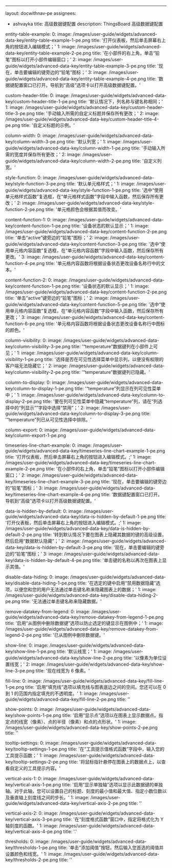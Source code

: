 ---
layout: docwithnav-pe
assignees:
- ashvayka
title: 高级数据键配置
description: ThingsBoard 高级数据键配置

entity-table-example:
    0:
        image: /images/user-guide/widgets/advanced-data-key/entity-table-example-1-pe.png
        title: '打开仪表板，然后单击屏幕右上角的按钮进入编辑模式；'
    1:
        image: /images/user-guide/widgets/advanced-data-key/entity-table-example-2-pe.png
        title: '在小部件的右上角，单击“铅笔”图标以打开小部件编辑窗口；'
    2:
        image: /images/user-guide/widgets/advanced-data-key/entity-table-example-3-pe.png
        title: '现在，单击要编辑的键旁边的“铅笔”图标；'
    3:
        image: /images/user-guide/widgets/advanced-data-key/entity-table-example-4-pe.png
        title: '数据键配置窗口已打开。导航到“高级”选项卡以打开高级数据键配置。'

custom-header-title:
    0:
        image: /images/user-guide/widgets/advanced-data-key/custom-header-title-1-pe.png
        title: '默认情况下，列名称与键名称相同；'
    1:
        image: /images/user-guide/widgets/advanced-data-key/custom-header-title-3-pe.png
        title: '手动输入所需的自定义标题并保存所有更改；'
    2:
        image: /images/user-guide/widgets/advanced-data-key/custom-header-title-4-pe.png
        title: '自定义标题的示例。'

column-width:
    0:
        image: /images/user-guide/widgets/advanced-data-key/column-width-3-pe.png
        title: '默认列宽；'
    1:
        image: /images/user-guide/widgets/advanced-data-key/column-width-1-pe.png
        title: '手动输入所需的宽度并保存所有更改；'
    2:
        image: /images/user-guide/widgets/advanced-data-key/column-width-2-pe.png
        title: '自定义列宽。'

style-function:
    0:
        image: /images/user-guide/widgets/advanced-data-key/style-function-3-pe.png
        title: '默认单元格样式；'
    1:
        image: /images/user-guide/widgets/advanced-data-key/style-function-1-pe.png
        title: '选中“使用单元格样式函数”复选框，在“单元格样式函数”字段中输入函数，然后保存所有更改；'
    2:
        image: /images/user-guide/widgets/advanced-data-key/style-function-2-pe.png
        title: '单元格颜色会根据其值而改变。'

content-function-1:
    0:
        image: /images/user-guide/widgets/advanced-data-key/content-function-1-pe.png
        title: '设备状态的默认显示；'
    1:
        image: /images/user-guide/widgets/advanced-data-key/content-function-2-pe.png
        title: '单击“active”键旁边的“铅笔”图标；'
    2:
        image: /images/user-guide/widgets/advanced-data-key/content-function-3-pe.png
        title: '选中“使用单元格内容函数”复选框，在“单元格内容函数”字段中输入函数，然后保存所有更改。'
    3:
        image: /images/user-guide/widgets/advanced-data-key/content-function-4-pe.png
        title: '单元格内容函数将根据设备状态更改设备名称行中的文本。'

content-function-2:
    0:
        image: /images/user-guide/widgets/advanced-data-key/content-function-1-pe.png
        title: '设备状态的默认显示；'
    1:
        image: /images/user-guide/widgets/advanced-data-key/content-function-2-pe.png
        title: '单击“active”键旁边的“铅笔”图标；'
    2:
        image: /images/user-guide/widgets/advanced-data-key/content-function-5-pe.png
        title: '选中“使用单元格内容函数”复选框，在“单元格内容函数”字段中输入函数，然后保存所有更改；'
    3:
        image: /images/user-guide/widgets/advanced-data-key/content-function-6-pe.png
        title: '单元格内容函数将根据设备状态更改设备名称行中图标的颜色。'

column-visibility:
    0:
        image: /images/user-guide/widgets/advanced-data-key/column-visibility-3-pe.png
        title: '“temperature”数据键列在小部件上可见；'
    1:
        image: /images/user-guide/widgets/advanced-data-key/column-visibility-1-pe.png
        title: '选择是否在可见性选择菜单中显示列，以便没有权限的客户端无法隐藏它；'
    2:
        image: /images/user-guide/widgets/advanced-data-key/column-visibility-2-pe.png
        title: '“temperature”数据键列已隐藏。'

column-to-display:
    0:
        image: /images/user-guide/widgets/advanced-data-key/column-to-display-1-pe.png
        title: '“temperature”列显示在列可见性菜单中；'
    1:
        image: /images/user-guide/widgets/advanced-data-key/column-to-display-2-pe.png
        title: '要在列可见性菜单中隐藏“temperature”列，请在“列选择中的“列显示””字段中选择“禁用”；'
    2:
        image: /images/user-guide/widgets/advanced-data-key/column-to-display-3-pe.png
        title: '“temperature”列已从可见性选择中排除。'

column-export:
    0:
        image: /images/user-guide/widgets/advanced-data-key/column-export-1-pe.png

timeseries-line-chart-example:
    0:
        image: /images/user-guide/widgets/advanced-data-key/timeseries-line-chart-example-1-pe.png
        title: '打开仪表板，然后单击屏幕右上角的按钮进入编辑模式。;'
    1:
        image: /images/user-guide/widgets/advanced-data-key/timeseries-line-chart-example-2-pe.png
        title: '在小部件的右上角，单击“铅笔”图标以打开小部件编辑窗口；'
    2:
        image: /images/user-guide/widgets/advanced-data-key/timeseries-line-chart-example-3-pe.png
        title: '现在，单击要编辑的键旁边的“铅笔”图标；'
    3:
        image: /images/user-guide/widgets/advanced-data-key/timeseries-line-chart-example-4-pe.png
        title: '数据键配置窗口已打开。导航到“高级”选项卡以打开高级数据键配置。'

data-is-hidden-by-default:
    0:
        image: /images/user-guide/widgets/advanced-data-key/data-is-hidden-by-default-1-pe.png
        title: '打开仪表板，然后单击屏幕右上角的按钮进入编辑模式。;'
    1:
        image: /images/user-guide/widgets/advanced-data-key/data-is-hidden-by-default-2-pe.png
        title: '转到默认情况下要在图表上隐藏其数据的键的高级设置，然后启用“数据默认隐藏”；'
    2:
        image: /images/user-guide/widgets/advanced-data-key/data-is-hidden-by-default-3-pe.png
        title: '现在，单击要编辑的键旁边的“铅笔”图标；'
    3:
        image: /images/user-guide/widgets/advanced-data-key/data-is-hidden-by-default-4-pe.png
        title: '单击键的名称以再次在图表上显示其值。'

disable-data-hiding:
    0:
        image: /images/user-guide/widgets/advanced-data-key/disable-data-hiding-1-pe.png
        title: '在选定的键中启用“禁用数据隐藏”选项，以便您和您的用户无法通过单击键名称来隐藏图表上的数据；'
    1:
        image: /images/user-guide/widgets/advanced-data-key/disable-data-hiding-2-pe.png
        title: '无法通过单击键名称来隐藏数据。'

remove-datakey-from-legend:
    0:
        image: /images/user-guide/widgets/advanced-data-key/remove-datakey-from-legend-1-pe.png
        title: '启用“从图例中删除数据键”选项以防止选定的键显示在图例中；'
    1:
        image: /images/user-guide/widgets/advanced-data-key/remove-datakey-from-legend-2-pe.png
        title: '已从图例中删除数据键。'

show-line:
    0:
        image: /images/user-guide/widgets/advanced-data-key/show-line-1-pe.png
        title: '默认线宽；'
    1:
        image: /images/user-guide/widgets/advanced-data-key/show-line-2-pe.png
        title: '以像素为单位设置线宽；'
    2:
        image: /images/user-guide/widgets/advanced-data-key/show-line-3-pe.png
        title: '现在线宽为 6 像素。'

fill-line:
    0:
        image: /images/user-guide/widgets/advanced-data-key/fill-line-1-pe.png
        title: '启用“填充线”选项以填充线与图表底边之间的空间。您还可以在 0 到 1 的范围内指定填充的不透明度。'
    1:
        image: /images/user-guide/widgets/advanced-data-key/fill-line-2-pe.png
        title: ''

show-points:
    0:
        image: /images/user-guide/widgets/advanced-data-key/show-points-1-pe.png
        title: '启用“显示点”选项以在图表上显示数据点。指定点的线宽（像素）、点的半径（像素）和点的点形状。'
    1:
        image: /images/user-guide/widgets/advanced-data-key/show-points-2-pe.png
        title: ''

tooltip-settings:
    0:
        image: /images/user-guide/widgets/advanced-data-key/tooltip-settings-1-pe.png
        title: '在“工具提示值格式函数”字段中，输入您的工具提示函数；'
    1:
        image: /images/user-guide/widgets/advanced-data-key/tooltip-settings-2-pe.png
        title: '将鼠标指针悬停在图表上的数据点上，以查看自定义的工具提示内容。'

vertical-axis-1:
    0:
        image: /images/user-guide/widgets/advanced-data-key/vertical-axis-1-pe.png
        title: '启用“显示单独轴”选项以显示此数据键的单独轴。对于此轴，您可以设置自己的标题、刻度的最小值和最大值、指定小数位数以及垂直轴上刻度线之间的步长。'
    1:
        image: /images/user-guide/widgets/advanced-data-key/vertical-axis-2-pe.png
        title: ''

vertical-axis-2:
    0:
        image: /images/user-guide/widgets/advanced-data-key/vertical-axis-3-pe.png
        title: '在“刻度格式函数”窗口中，指定将格式化为 Y 轴刻度的函数。'
    1:
        image: /images/user-guide/widgets/advanced-data-key/vertical-axis-4-pe.png
        title: '.'

thresholds:
    0:
        image: /images/user-guide/widgets/advanced-data-key/thresholds-1-pe.png
        title: '单击“添加阈值”按钮，然后输入您首选的阈值并设置颜色和线宽。'
    1:
        image: /images/user-guide/widgets/advanced-data-key/thresholds-2-pe.png
        title: ''